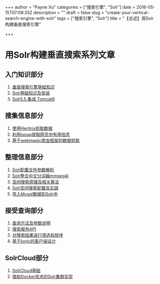 +++
author = "Payne Xu"
categories = ["搜索引擎", "Solr"]
date = 2016-05-15T07:08:25Z
description = ""
draft = false
slug = "create-your-vertical-search-engine-with-solr"
tags = ["搜索引擎", "Solr"]
title = "【总述】用Solr构建垂直搜索引擎"

+++



# 用Solr构建垂直搜索系列文章

## 入门知识部分
1. [垂直搜索引擎基础知识](/2016/05/15/introduction-of-vertical-search-engine/)
2. [Solr基础知识及安装](/2016/05/17/introduction-of-solr-and-how-to-install-it/)
3. [Solr5.5 集成 Tomcat8](/2016/05/18/solr-5.5-running-on-tomcat8/)

## 搜集信息部分
1. [使用Heritrix抓取数据](/2016/05/18/crawl-web-page-by-using-heritrix/)
2. [利用jsoup提取网页中有用信息](/2016/05/22/using-jsoup-to-extract-html-file/)
3. [基于webmagic爬虫框架的数据抓取](/2016/05/26/crawl-web-page-by-using-webmagic-crawler-framework) 

## 整理信息部分

1. [Solr配置文件参数解析](/2016/05/20/the-detail-about-parameter-of-solr5-config-files/)
2. [Solr整合中文分词器mmseg4j](/2016/05/19/configure-mmseg4j-analyzer-on-solr5/)
3. [空间搜索原理及相关算法](/2016/05/25/spatial-search-theory-and-algorithm)
4. [Solr空间搜索配置及实践](/2016/05/25/solr-spatial-search-config-and-application) 
5. [导入Mysql数据到Solr中](/2016/04/06/how-to-import-data-from-mysql-by-using-solr-dataimporthandler/)

## 接受查询部分
1. [查询方法及参数说明](/2016/06/11/various-of-query-and-explanation-of-parameter/)
2. [搜索服务API](/2016/05/23/the-bridge-between-solr-and-users-was-implemented-by-using-webservice/)
3. [对搜索结果进行筛选和排序](/2016/06/12/filtering-and-sorting-the-search-result/)
4. [基于Ionic的客户端设计](/2016/05/23/the-design-of-client-based-on-ionic-for-searchapp/)

## SolrCloud部分
1. [SolrCloud基础](/2016/06/12/the-introduction-of-solrcloud/) 
2. [借助Docker技术的Solr集群实现](/2016/06/12/the-solrcloud-with-docker/) 



